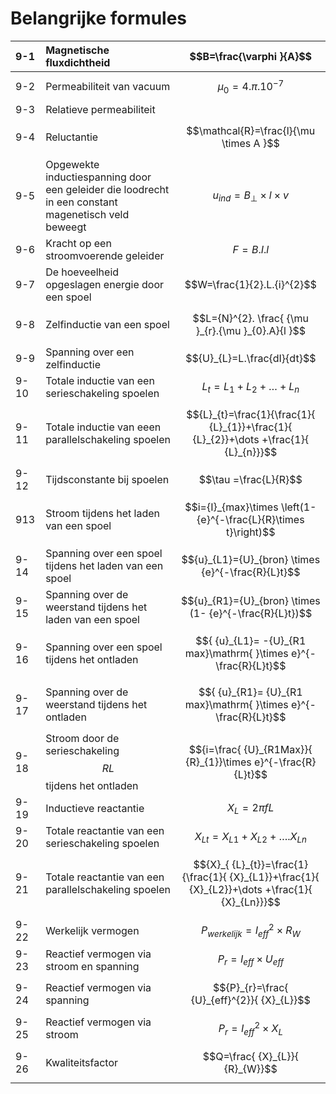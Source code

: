 # Belangrijke formules

| 9-1 | Magnetische fluxdichtheid | $$B=\frac{\varphi }{A}$$ |
| :--- | :--- | :--- |
| 9-2 | Permeabiliteit van vacuum | $${\mu }_{0}=4.\pi .{10}^{-7}$$ |
| 9-3 | Relatieve permeabiliteit |  |
| 9-4 | Reluctantie | $$\mathcal{R}=\frac{l}{\mu \times A }$$ |
| 9-5 | Opgewekte inductiespanning door een geleider die loodrecht in een constant magenetisch veld beweegt | $${u}_{ind}={B}_{\perp }\times l\times v$$ |
| 9-6 | Kracht op een stroomvoerende geleider | $$F=B.I.l$$ |
| 9-7 | De hoeveelheid opgeslagen energie door een spoel | $$W=\frac{1}{2}.L.{i}^{2}$$ |
| 9-8 | Zelfinductie van een spoel | $$L={N}^{2}. \frac{ {\mu }_{r}.{\mu }_{0}.A}{l }$$ |
| 9-9 | Spanning over een zelfinductie | $${U}_{L}=L.\frac{dI}{dt}$$ |
| 9-10 | Totale inductie van een serieschakeling spoelen | $${L}_{t}= {L}_{1}+{L}_{2}+\dots +{L}_{n}$$ |
| 9-11 | Totale inductie van eeen parallelschakeling spoelen | $${L}_{t}=\frac{1}{\frac{1}{ {L}_{1}}+\frac{1}{ {L}_{2}}+\dots +\frac{1}{ {L}_{n}}}$$ |
| 9-12 | Tijdsconstante bij spoelen | $$\tau =\frac{L}{R}$$ |
| 913 | Stroom tijdens het laden van een spoel | $$i={I}_{max}\times \left(1-{e}^{-\frac{L}{R}\times t}\right)$$ |
| 9-14 | Spanning over een spoel tijdens het laden van een spoel | $${u}_{L1}={U}_{bron} \times {e}^{-\frac{R}{L}t}$$ |
| 9-15 | Spanning over de weerstand tijdens het laden van een spoel | $${u}_{R1}={U}_{bron} \times (1- {e}^{-\frac{R}{L}t})$$ |
| 9-16 | Spanning over een spoel tijdens het ontladen | $${ {u}_{L1}= -{U}_{R1 max}\mathrm{ }\times e}^{-\frac{R}{L}t}$$ |
| 9-17 | Spanning over de weerstand tijdens het ontladen | $${ {u}_{R1}= {U}_{R1 max}\mathrm{ }\times e}^{-\frac{R}{L}t}$$ |
| 9-18 | Stroom door de serieschakeling $$RL$$ tijdens het ontladen | $${i=\frac{ {U}_{R1Max}}{ {R}_{1}}\times e}^{-\frac{R}{L}t}$$ |
| 9-19 | Inductieve reactantie | $${X}_{L}= 2 \pi f L\mathit{ }\mathit{ }\mathit{ }\mathit{ }\mathit{ }\mathit{ }\mathit{ }\mathit{ }\mathit{ }\mathit{ }$$ |
| 9-20 | Totale reactantie van een serieschakeling spoelen | $${X}_{Lt}={X}_{L1}+{X}_{L2}+\dots . {X}_{Ln}$$ |
| 9-21 | Totale reactantie van een parallelschakeling spoelen | $${X}_{ {L}_{t}}=\frac{1}{\frac{1}{ {X}_{L1}}+\frac{1}{ {X}_{L2}}+\dots +\frac{1}{ {X}_{Ln}}}$$ |
| 9-22 | Werkelijk vermogen | $${P}_{werkelijk}={I}_{eff}^{2} \times {R}_{W}$$ |
| 9-23 | Reactief vermogen via stroom en spanning | $${P}_{r}={I}_{eff}\times {U}_{eff}$$ |
| 9-24 | Reactief vermogen via spanning | $${P}_{r}=\frac{ {U}_{eff}^{2}}{ {X}_{L}}$$ |
| 9-25 | Reactief vermogen via stroom | $${P}_{r}={I}_{eff}^{2}\mathrm{ }\times {X}_{L}$$ |
| 9-26 | Kwaliteitsfactor | $$Q=\frac{ {X}_{L}}{ {R}_{W}}$$ |

